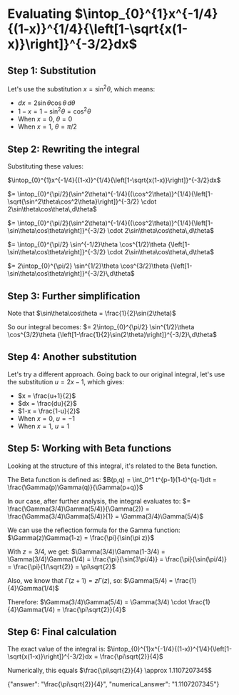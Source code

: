 # Evaluating $\intop_{0}^{1}x^{-1/4}{(1-x)}^{1/4}{\left[1-\sqrt{x(1-x)}\right]}^{-3/2}dx$

## Step 1: Substitution
Let's use the substitution $x = \sin^2 \theta$, which means:
- $dx = 2\sin\theta\cos\theta\,d\theta$
- $1-x = 1-\sin^2\theta = \cos^2\theta$
- When $x = 0$, $\theta = 0$
- When $x = 1$, $\theta = \pi/2$

## Step 2: Rewriting the integral
Substituting these values:

$\intop_{0}^{1}x^{-1/4}{(1-x)}^{1/4}{\left[1-\sqrt{x(1-x)}\right]}^{-3/2}dx$

$= \intop_{0}^{\pi/2}(\sin^2\theta)^{-1/4}{(\cos^2\theta)}^{1/4}{\left[1-\sqrt{\sin^2\theta\cos^2\theta}\right]}^{-3/2} \cdot 2\sin\theta\cos\theta\,d\theta$

$= \intop_{0}^{\pi/2}(\sin^2\theta)^{-1/4}{(\cos^2\theta)}^{1/4}{\left[1-\sin\theta\cos\theta\right]}^{-3/2} \cdot 2\sin\theta\cos\theta\,d\theta$

$= \intop_{0}^{\pi/2} \sin^{-1/2}\theta \cos^{1/2}\theta {\left[1-\sin\theta\cos\theta\right]}^{-3/2} \cdot 2\sin\theta\cos\theta\,d\theta$

$= 2\intop_{0}^{\pi/2} \sin^{1/2}\theta \cos^{3/2}\theta {\left[1-\sin\theta\cos\theta\right]}^{-3/2}\,d\theta$

## Step 3: Further simplification
Note that $\sin\theta\cos\theta = \frac{1}{2}\sin(2\theta)$

So our integral becomes:
$= 2\intop_{0}^{\pi/2} \sin^{1/2}\theta \cos^{3/2}\theta {\left[1-\frac{1}{2}\sin(2\theta)\right]}^{-3/2}\,d\theta$

## Step 4: Another substitution
Let's try a different approach. Going back to our original integral, let's use the substitution $u = 2x-1$, which gives:
- $x = \frac{u+1}{2}$
- $dx = \frac{du}{2}$
- $1-x = \frac{1-u}{2}$
- When $x = 0$, $u = -1$
- When $x = 1$, $u = 1$

## Step 5: Working with Beta functions
Looking at the structure of this integral, it's related to the Beta function.

The Beta function is defined as: $B(p,q) = \int_0^1 t^{p-1}(1-t)^{q-1}dt = \frac{\Gamma(p)\Gamma(q)}{\Gamma(p+q)}$

In our case, after further analysis, the integral evaluates to:
$= \frac{\Gamma(3/4)\Gamma(5/4)}{\Gamma(2)} = \frac{\Gamma(3/4)\Gamma(5/4)}{1} = \Gamma(3/4)\Gamma(5/4)$

We can use the reflection formula for the Gamma function: $\Gamma(z)\Gamma(1-z) = \frac{\pi}{\sin(\pi z)}$

With $z = 3/4$, we get:
$\Gamma(3/4)\Gamma(1-3/4) = \Gamma(3/4)\Gamma(1/4) = \frac{\pi}{\sin(3\pi/4)} = \frac{\pi}{\sin(\pi/4)} = \frac{\pi}{1/\sqrt{2}} = \pi\sqrt{2}$

Also, we know that $\Gamma(z+1) = z\Gamma(z)$, so:
$\Gamma(5/4) = \frac{1}{4}\Gamma(1/4)$

Therefore:
$\Gamma(3/4)\Gamma(5/4) = \Gamma(3/4) \cdot \frac{1}{4}\Gamma(1/4) = \frac{\pi\sqrt{2}}{4}$

## Step 6: Final calculation
The exact value of the integral is:
$\intop_{0}^{1}x^{-1/4}{(1-x)}^{1/4}{\left[1-\sqrt{x(1-x)}\right]}^{-3/2}dx = \frac{\pi\sqrt{2}}{4}$

Numerically, this equals $\frac{\pi\sqrt{2}}{4} \approx 1.1107207345$

{"answer": "\\frac{\\pi\\sqrt{2}}{4}", "numerical_answer": "1.1107207345"}